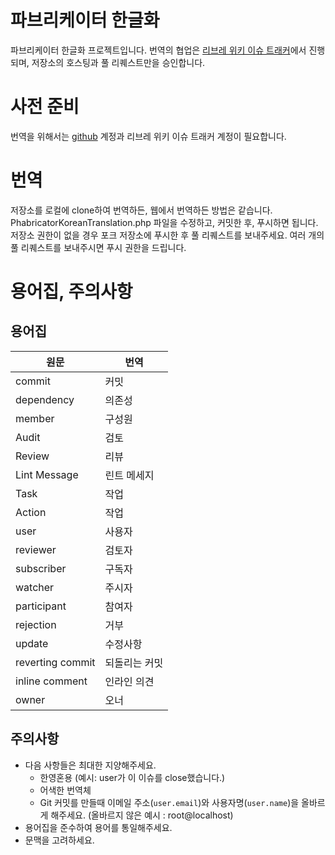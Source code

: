 # 파브리케이터 한글화

파브리케이터 한글화 프로젝트입니다. 번역의 협업은 [리브레 위키 이슈 트래커](https://issue.librewiki.net)에서 진행되며, 저장소의 호스팅과 풀 리퀘스트만을 승인합니다.

# 사전 준비

번역을 위해서는 [github](https://github.com) 계정과 리브레 위키 이슈 트래커 계정이 필요합니다.

# 번역

저장소를 로컬에 clone하여 번역하든, 웹에서 번역하든 방법은 같습니다. PhabricatorKoreanTranslation.php 파일을 수정하고, 커밋한 후, 푸시하면 됩니다. 저장소 권한이 없을 경우 포크 저장소에 푸시한 후 풀 리퀘스트를 보내주세요. 여러 개의 풀 리퀘스트를 보내주시면 푸시 권한을 드립니다.

# 용어집, 주의사항
## 용어집
| 원문             	| 번역          	|
|------------------	|---------------	|
| commit           	| 커밋          	|
| dependency      	| 의존성        	|
| member           	| 구성원        	|
| Audit            	| 검토          	|
| Review           	| 리뷰          	|
| Lint Message     	| 린트 메세지   	|
| Task             	| 작업          	|
| Action           	| 작업          	|
| user             	| 사용자        	|
| reviewer         	| 검토자        	|
| subscriber       	| 구독자        	|
| watcher          	| 주시자        	|
| participant      	| 참여자        	|
| rejection        	| 거부          	|
| update           	| 수정사항      	|
| reverting commit 	| 되돌리는 커밋 	|
| inline comment   	| 인라인 의견   	|
| owner            	| 오너          	|

## 주의사항
 * 다음 사항들은 최대한 지양해주세요.
   * 한영혼용 (예시: user가 이 이슈를 close했습니다.)
   * 어색한 번역체
   * Git 커밋를 만들때 이메일 주소(```user.email```)와 사용자명(```user.name```)을 올바르게 해주세요. (올바르지 않은 예시 : root@localhost)
 * 용어집을 준수하여 용어를 통일해주세요.
 * 문맥을 고려하세요.
